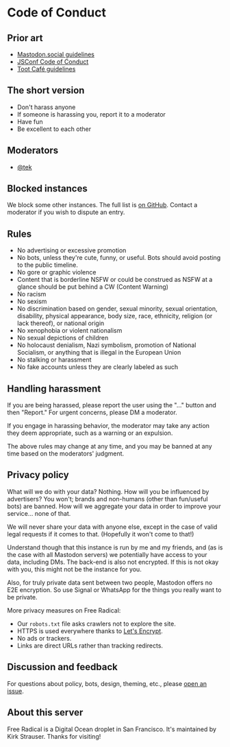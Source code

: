 # Code of Conduct

## Prior art

* [Mastodon.social guidelines](https://mastodon.social/about/more)
* [JSConf Code of Conduct](http://jsconf.com/codeofconduct.html)
* [Toot Café guidelines](https://toot.cafe/about/more)

## The short version

* Don't harass anyone
* If someone is harassing you, report it to a moderator
* Have fun
* Be excellent to each other

## Moderators

* [@tek](https://freeradical.zone/@tek)

## Blocked instances

We block some other instances. The full list is [on GitHub](https://github.com/kstrauser/freeradical/blob/master/content/blocked.md). Contact a moderator if you wish to dispute an entry.

## Rules

* No advertising or excessive promotion
* No bots, unless they're cute, funny, or useful. Bots should avoid posting to the public timeline.
* No gore or graphic violence
* Content that is borderline NSFW or could be construed as NSFW at a glance should be put behind a CW (Content Warning)
* No racism
* No sexism
* No discrimination based on gender, sexual minority, sexual orientation, disability, physical appearance, body size, race, ethnicity, religion (or lack thereof), or national origin
* No xenophobia or violent nationalism
* No sexual depictions of children
* No holocaust denialism, Nazi symbolism, promotion of National Socialism, or anything that is illegal in the European Union
* No stalking or harassment
* No fake accounts unless they are clearly labeled as such

## Handling harassment

If you are being harassed, please report the user using the "…" button and then "Report." For urgent concerns, please DM a moderator.

If you engage in harassing behavior, the moderator may take any action they deem appropriate, such as a warning or an expulsion.

The above rules may change at any time, and you may be banned at any time based on the moderators' judgment.

## Privacy policy

What will we do with your data? Nothing. How will you be influenced by advertisers? You won't; brands and non-humans (other than fun/useful bots) are banned. How will we aggregate your data in order to improve your service… none of that.

We will never share your data with anyone else, except in the case of valid legal requests if it comes to that. (Hopefully it won't come to that!)

Understand though that this instance is run by me and my friends, and (as is the case with all Mastodon servers) we potentially have access to your data, including DMs. The back-end is also not encrypted. If this is not okay with you, this might not be the instance for you.

Also, for truly private data sent between two people, Mastodon offers no E2E encryption. So use Signal or WhatsApp for the things you really want to be private.

More privacy measures on Free Radical:

* Our `robots.txt` file asks crawlers not to explore the site.
* HTTPS is used everywhere thanks to [Let's Encrypt](https://letsencrypt.org/).
* No ads or trackers.
* Links are direct URLs rather than tracking redirects.

## Discussion and feedback

For questions about policy, bots, design, theming, etc., please [open an issue](https://github.com/kstrauser/freeradical/issues).

## About this server

Free Radical is a Digital Ocean droplet in San Francisco. It's maintained by Kirk Strauser. Thanks for visiting!
